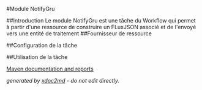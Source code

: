 
#Module NotifyGru

##Introduction
Le module NotifyGru est une tâche du Workflow qui permet à partir d'une ressource de construire un FLuxJSON associé et de l'envoyé vers une entité de traitement
##Fournisseur de ressource



##Configuration de la tâche



##Utilisation de la tâche




[Maven documentation and reports](http://dev.lutece.paris.fr/plugins/module-workflow-notifygru/)



 *generated by [xdoc2md](https://github.com/lutece-platform/tools-maven-xdoc2md-plugin) - do not edit directly.*